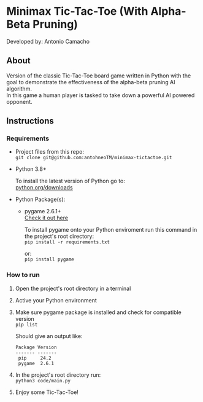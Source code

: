 # Minimax Tic-Tac-Toe (With Alpha-Beta Pruning)
Developed by: Antonio Camacho

## About
Version of the classic Tic-Tac-Toe board game written in Python with the goal to demonstrate the effectiveness of the alpha-beta pruning AI algorithm.\
In this game a human player is tasked to take down a powerful AI powered opponent.

## Instructions
### Requirements
- Project files from this repo:\
    `git clone git@github.com:antohneoTM/minimax-tictactoe.git`

- Python 3.8+

    To install the latest version of Python go to:\
    [python.org/downloads](https://www.python.org/downloads)

- Python Package(s):
    - pygame 2.6.1+\
        [Check it out here](https://www.pypi.org/project/pygame)

        To install pygame onto your Python enviroment run this command in the project's root directory:\
        `pip install -r requirements.txt`

        or:\
        `pip install pygame`

### How to run
1. Open the project's root directory in a terminal
2. Active your Python environment
3. Make sure pygame package is installed and check for compatible version\
    `pip list`

    Should give an output like:
    ```
    Package Version
    ------- -------
     pip     24.2
     pygame  2.6.1
    ```
4. In the project's root directory run:\
    `python3 code/main.py`
5. Enjoy some Tic-Tac-Toe!
